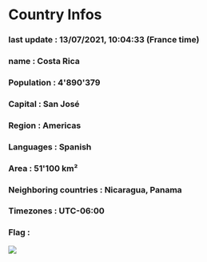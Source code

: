 # Country  Infos
### last update : 13/07/2021, 10:04:33 (France time)

### name : Costa Rica
### Population : 4'890'379
### Capital : San José
### Region : Americas
### Languages : Spanish
### Area : 51'100 km²
### Neighboring countries : Nicaragua, Panama
### Timezones : UTC-06:00

### Flag :
![](https://restcountries.eu/data/cri.svg)